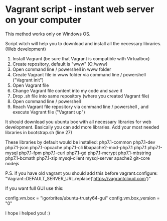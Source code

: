 # Vagrant script - instant web server on your computer
This method works only on Windows OS.

Script witch will help you to download and install all the necessary libraries. (Web development)

1. Install Vagrant (be sure that Vagrant is compatible with Virtualbox)
2. Create repository, default is "www" (C:/www)
3. Open command line / powershell in www folder
2. Create Vagrant file in www folder via command line / powershell ("Vagrant init")
3. Open Vagrant file
3. Change Vagrant file content into my code and save it
4. Drop .sh file into same repository (where you created Vagrant file)
5. Open command line / powershell
6. Reach Vagrant file repository via command line / powershell , and execute Vagrant file ("Vagrant up")

It should download you ubuntu box with all necessary libraries for web development.
Basically you can add more libraries. Add your most needed libraries in bootstrap.sh (line 27)

These libraries by default would be installed:
php7.1-common php7.1-dev php7.1-json php7.1-opcache php7.1-cli
libapache2-mod-php7.1 php7.1 php7.1-mysql php7.1-fpm php7.1-curl 
php7.1-gd php7.1-mcrypt php7.1-mbstring php7.1-bcmath php7.1-zip
mysql-client mysql-server apache2 git-core nodejs

P.S. if you have old vagrant you should add this before vagrant.configure:
"Vagrant::DEFAULT_SERVER_URL.replace('https://vagrantcloud.com')"

If you want full GUI use this: 

config.vm.box = "igorbrites/ubuntu-trusty64-gui"
config.vm.box_version = "0" 




I hope i helped you! :)
